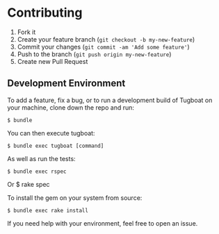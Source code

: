 # Contributing

1. Fork it
2. Create your feature branch (`git checkout -b my-new-feature`)
3. Commit your changes (`git commit -am 'Add some feature'`)
4. Push to the branch (`git push origin my-new-feature`)
5. Create new Pull Request


## Development Environment

To add a feature, fix a bug, or to run a development build of Tugboat
on your machine, clone down the repo and run:

    $ bundle

You can then execute tugboat:

    $ bundle exec tugboat [command]

As well as run the tests:

    $ bundle exec rspec
Or
	$ rake spec

To install the gem on your system from source:

    $ bundle exec rake install

If you need help with your environment, feel free to open an issue.
